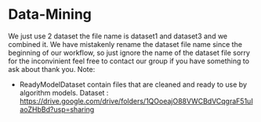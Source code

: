 # Data-Mining
We just use 2 dataset the file name is dataset1 and dataset3 and we combined it. We have mistakenly rename the dataset file name since the beginning of our workflow, so just ignore the name of the dataset file sorry for the inconvinient feel free to contact our group if you have something to ask about thank you.
Note:
- ReadyModelDataset contain files that are cleaned and ready to use by algorithm models.
Dataset :
https://drive.google.com/drive/folders/1QOoeajO88VWCBdVCqgraF51uIaoZHbBd?usp=sharing
